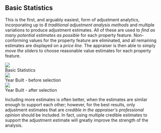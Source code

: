 ## Basic Statistics

This is the first, and arguably easiest, form of adjustment analytics, incorporating
up to *8 traditional adjustment analysis methods* and multiple variations to produce
adjustment estimates.  All of these are used to *find as many potential estimates as
possible* for each property feature.  Non-conforming values for the property feature
are eliminated, and all remaining estimates are displayed on a *price line.*  The
appraiser is then able to simply *move the sliders* to choose reasonable value
estimates for each property feature.

<div class="pure-g">
<div class="pure-u-1-3">
  <img class="screenshot" src="/images/gandysoft/basic-statistics-1.png">
  <figcaption>Basic Statistics</figcaption>
</div>
<div class="pure-u-1-3">
  <img class="screenshot" src="/images/gandysoft/basic-statistics-2-year-built-before.png">
  <figcaption>Year Built - before selection</figcaption>
</div>
<div class="pure-u-1-3">
  <img class="screenshot" src="/images/gandysoft/basic-statistics-3-year-built-after.png">
  <figcaption>Year Built - after selection</figcaption>
</div>
</div>

Including more estimates is often better, when the estimates are similar enough to
support each other; however, for the best results, only adjustment estimates that
are *credible in the appraiser's professional opinion* should be included.  In fact,
using multiple credible estimates to support the adjustment estimate will greatly
improve the strength of the analysis.
